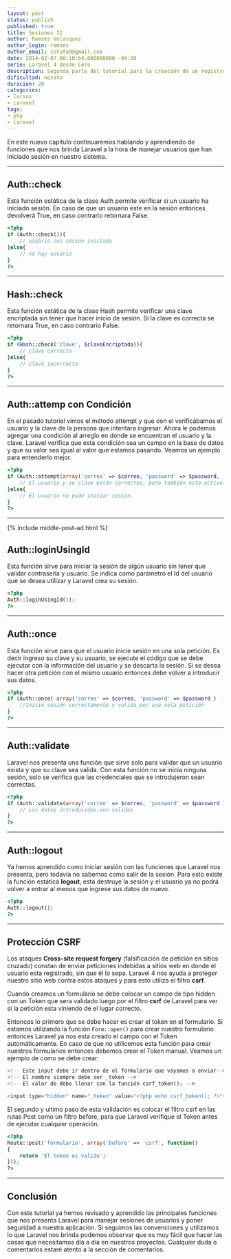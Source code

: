 ```yaml
---
layout: post
status: publish
published: true
title: Sesiones II
author: Ramses Velasquez
author_login: ramses
author_email: cotufa9@gmail.com
date: 2014-02-07 00:10:54.000000000 -04:30
serie: Laravel 4 desde Cero
description: Segunda parte del tutorial para la creación de un registro e inicio de sesión con Laravel 4
dificultad: novato
duracion: 20
categories:
- Cursos
- Laravel
tags:
- php
- laravel
---
```

<p>En este nuevo capítulo continuaremos hablando y aprendiendo de funciones que nos brinda Laravel a la hora de manejar usuarios que han iniciado sesión en nuestro sistema.</p>

<hr />

<h2>Auth::check</h2>

<p>Esta función estática de la clase Auth permite verificar si un usuario ha iniciado sesión. En caso de que un usuario este en la sesión entonces devolverá True, en caso contrario retornara False.</p>

```php 
<?php 
if (Auth::check()){
    // usuario con sesión iniciada
}else{
    // no hay usuario 
}
?> 
```

<hr />

<h2>Hash::check</h2>

<p>Esta función estática de la clase Hash permite verificar una clave encriptada sin tener que hacer inicio de sesión. Si la clave es correcta se retornara True, en caso contrario False.</p>

```php 
<?php 
if (Hash::check('clave', $claveEncriptada)){
    // clave correcta
}else{
    // clave incorrecta
}
?> 
```

<hr />

<h2>Auth::attemp con Condición</h2>

<p>En el pasado tutorial vimos el método attempt y que con el verificábamos el usuario y la clave de la persona que intentara ingresar. Ahora le podemos agregar una condición al arreglo en donde se encuentran el usuario y la clave. Laravel verifica que esta condición sea un campo en la base de datos y que su valor sea igual al valor que estamos pasando. Veamos un ejemplo para entenderlo mejor.</p>

```php 
<?php 
if (Auth::attempt(array('correo' => $correo, 'password' => $password, 'activo' => 1))){
    // El usuario y su clave están correctos, pero también esta activo. 
}else{
    // El usuario no pudo iniciar sesión. 
}
?> 
```

<hr />

{% include middle-post-ad.html %}

<h2>Auth::loginUsingId</h2>

<p>Esta función sirve para iniciar la sesión de algún usuario sin tener que validar contraseña y usuario. Se indica como parámetro el Id del usuario que se desea utilizar y Laravel crea su sesión.</p>

```php 
<?php 
Auth::loginUsingId(1);
?> 
```

<hr />

<h2>Auth::once</h2>

<p>Esta función sirve para que el usuario inicie sesión en una sola petición. Es decir ingreso su clave y su usuario, se ejecute el código que se debe ejecutar con la información del usuario y se descarta la sesión. Si se desea hacer otra petición con el mismo usuario entonces debe volver a introducir sus datos.</p>

```php 
<?php 
if (Auth::once( array('correo' => $correo, 'password' => $password )  )){
    //Inicio sesión correctamente y valida por una sola petición 
}
?> 
```

<hr />

<h2>Auth::validate</h2>

<p>Laravel nos presenta una función que sirve solo para validar que un usuario exista y que su clave sea valida. Con esta función no se inicia ninguna sesión, solo se verifica que las credenciales que se introdujeron sean correctas.</p>

```php 
<?php 
if (Auth::validate(array('correo' => $correo, 'password' => $password ))){
    // Los datos introducidos son validos
}
?> 
```

<hr />

<h2>Auth::logout</h2>

<p>Ya hemos aprendido como iniciar sesión con las funciones que Laravel nos presenta, pero todavía no sabemos como salir de la sesión. Para esto existe la función estática <strong>logout</strong>, esta destruye la sesión y el usuario ya no podrá volver a entrar al menos que ingrese sus datos de nuevo.</p>

```php 
<?php 
Auth::logout();
?> 
```

<hr />

<h2>Protección CSRF</h2>

<p>Los ataques <strong>Cross-site request forgery</strong> (falsificación de petición en sitios cruzado) constan de enviar peticiones indebidas a sitios web en donde el usuario esta registrado, sin que él lo sepa. Laravel 4 nos ayuda a proteger nuestro sitio web contra estos ataques y para esto utiliza el filtro <strong>csrf</strong>.</p>

<p>Cuando creamos un formulario se debe colocar un campo de tipo hidden con un Token que sera validado luego por el filtro <strong>csrf</strong> de Laravel para ver si la petición esta viniendo de el lugar correcto.</p>

<p>Entonces lo primero que se debe hacer es crear el token en el formulario. Si estamos utilizando la función <code>Form::open()</code> para crear nuestro formulario entonces Laravel ya nos esta creado el campo con el Token automáticamente. En caso de que no utilicemos esta función para crear nuestros formularios entonces debemos crear el Token manual. Veamos un ejemplo de como se debe crear:</p>

```php 
<!-- Este input debe ir dentro de el formulario que vayamos a enviar-->
<!-- El nombre siempre debe ser _token -->
<!-- El valor de debe llenar con la función csrf_token(); -->

<input type="hidden" name="_token" value="<?php echo csrf_token(); ?>">
```

<p>El segundo y ultimo paso de esta validación es colocar el filtro csrf en las rutas Post como un filtro before, para que Laravel verifique el Token antes de ejecutar cualquier operación.</p>

```php 
<?php 
Route::post('formulario', array('before' => 'csrf', function()
{
    return 'El token es valido';
}));
?> 
```

<hr />

<h2>Conclusión</h2>

<p>Con este tutorial ya hemos revisado y aprendido las principales funciones que nos presenta Laravel para manejar sesiones de usuarios y poner seguridad a nuestra aplicación. Si seguimos las convenciones y utilizamos lo que Laravel nos brinda podemos observar que es muy fácil que hacer las cosas que necesitamos día a día en nuestros proyectos. Cualquier duda o comentarios estaré atento a la sección de comentarios.</p>
